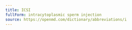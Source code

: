 ```yaml
---
title: ICSI
fullForm: intracytoplasmic sperm injection
source: https://openmd.com/dictionary/abbreviations/i
---
```

